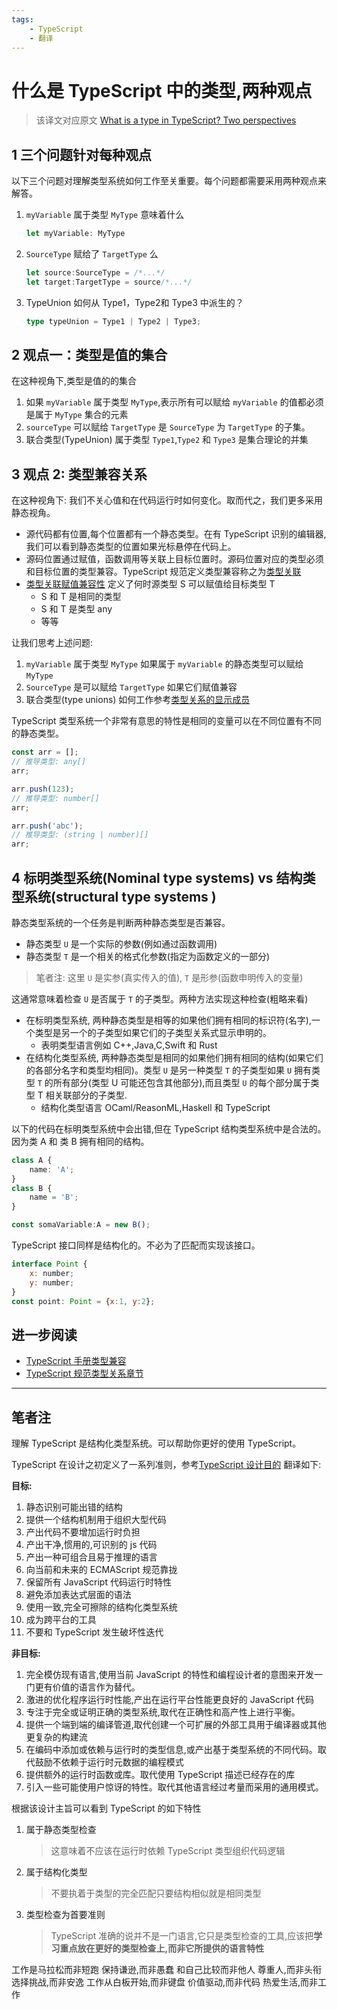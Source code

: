 ```yaml
---
tags: 
    - TypeScript
    - 翻译
---
```


# 什么是 TypeScript 中的类型,两种观点

> 该译文对应原文 [What is a type in TypeScript? Two perspectives](https://2ality.com/2020/02/understanding-types-typescript.html)


## 1 三个问题针对每种观点
以下三个问题对理解类型系统如何工作至关重要。每个问题都需要采用两种观点来解答。

1. `myVariable` 属于类型  `MyType` 意味着什么
  
    ```ts
    let myVariable: MyType
    ```

2. `SourceType` 赋给了 `TargetType` 么

    ```ts
    let source:SourceType = /*...*/
    let target:TargetType = source/*...*/
    ```

3. TypeUnion 如何从 Type1，Type2和 Type3 中派生的？

    ```ts
    type typeUnion = Type1 | Type2 | Type3;
    ```

## 2 观点一：类型是值的集合
在这种视角下,类型是值的的集合

1. 如果 `myVariable` 属于类型 `MyType`,表示所有可以赋给 `myVariable` 的值都必须是属于 `MyType` 集合的元素
2. `sourceType` 可以赋给 `TargetType` 是 `SourceType` 为 `TargetType` 的子集。
3. 联合类型(TypeUnion) 属于类型 `Type1`,`Type2` 和 `Type3` 是集合理论的并集

## 3 观点 2: 类型兼容关系

在这种视角下: 我们不关心值和在代码运行时如何变化。取而代之，我们更多采用静态视角。

* 源代码都有位置,每个位置都有一个静态类型。在有 TypeScript 识别的编辑器,我们可以看到静态类型的位置如果光标悬停在代码上。
* 源码位置通过赋值，函数调用等关联上目标位置时。源码位置对应的类型必须和目标位置的类型兼容。TypeScript 规范定义类型兼容称之为[类型关联](https://github.com/microsoft/TypeScript/blob/master/doc/spec.md#3.11)
* [类型关联赋值兼容性](https://github.com/microsoft/TypeScript/blob/master/doc/spec.md#3114-assignment-compatibility) 定义了何时源类型 S 可以赋值给目标类型 T
    * S 和 T 是相同的类型
    * S 和 T 是类型 any
    * 等等

让我们思考上述问题:

1. `myVariable` 属于类型 `MyType` 如果属于 `myVariable` 的静态类型可以赋给 `MyType`
2. `SourceType` 是可以赋给 `TargetType` 如果它们赋值兼容
3. 联合类型(type unions) 如何工作参考[类型关系的显示成员](https://github.com/microsoft/TypeScript/blob/master/doc/spec.md#3111-apparent-members)

TypeScript 类型系统一个非常有意思的特性是相同的变量可以在不同位置有不同的静态类型。

```ts
const arr = [];
// 推导类型: any[]
arr;

arr.push(123);
// 推导类型: number[]
arr;

arr.push('abc');
// 推导类型: (string | number)[]
arr;
```

## 4 标明类型系统(Nominal type systems) vs 结构类型系统(structural type systems )

静态类型系统的一个任务是判断两种静态类型是否兼容。
* 静态类型 `U` 是一个实际的参数(例如通过函数调用)
* 静态类型 `T` 是一个相关的格式化参数(指定为函数定义的一部分)

> 笔者注: 这里 `U` 是实参(真实传入的值), `T` 是形参(函数申明传入的变量)

这通常意味着检查 `U` 是否属于 `T` 的子类型。两种方法实现这种检查(粗略来看)
* 在标明类型系统, 两种静态类型是相等的如果他们拥有相同的标识符(名字),一个类型是另一个的子类型如果它们的子类型关系式显示申明的。
  * 表明类型语言例如 C++,Java,C,Swift 和 Rust
* 在结构化类型系统, 两种静态类型是相同的如果他们拥有相同的结构(如果它们的各部分名字和类型均相同)。类型 `U` 是另一种类型 `T` 的子类型如果 `U` 拥有类型 `T` 的所有部分(类型 U 可能还包含其他部分),而且类型 `U` 的每个部分属于类型 T 相关联部分的子类型.
  * 结构化类型语言 OCaml/ReasonML,Haskell 和 TypeScript

以下的代码在标明类型系统中会出错,但在 TypeScript 结构类型系统中是合法的。因为类 A 和 类 B 拥有相同的结构。

```ts
class A {
    name: 'A';
}
class B {
    name = 'B';
}

const somaVariable:A = new B(); 
```

TypeScript 接口同样是结构化的。不必为了匹配而实现该接口。

```js
interface Point {
    x: number;
    y: number;
}
const point: Point = {x:1, y:2};
```

## 进一步阅读
* [TypeScript 手册类型兼容](https://www.typescriptlang.org/docs/handbook/type-compatibility.html)
* [TypeScript 规范类型关系章节](https://github.com/microsoft/TypeScript/blob/master/doc/spec.md#3.11)

-----

## 笔者注
理解 TypeScript 是结构化类型系统。可以帮助你更好的使用 TypeScript。


TypeScript 在设计之初定义了一系列准则，参考[TypeScript 设计目的](https://github.com/microsoft/TypeScript/wiki/TypeScript-Design-Goals) 翻译如下:

**目标:**

1. 静态识别可能出错的结构
2. 提供一个结构机制用于组织大型代码
3. 产出代码不要增加运行时负担
4. 产出干净,惯用的,可识别的 js 代码
5. 产出一种可组合且易于推理的语言
6. 向当前和未来的 ECMAScript 规范靠拢
7. 保留所有 JavaScript 代码运行时特性
8. 避免添加表达式层面的语法
9. 使用一致,完全可擦除的结构化类型系统
10. 成为跨平台的工具
11. 不要和 TypeScript 发生破坏性迭代

**非目标:**

1. 完全模仿现有语言,使用当前 JavaScript 的特性和编程设计者的意图来开发一门更有价值的语言作为替代。
2. 激进的优化程序运行时性能,产出在运行平台性能更良好的 JavaScript 代码
3. 专注于完全或证明正确的类型系统,取代在正确性和高产性上进行平衡。
4. 提供一个端到端的编译管道,取代创建一个可扩展的外部工具用于编译器或其他更复杂的构建流
5. 在编码中添加或依赖与运行时的类型信息,或产出基于类型系统的不同代码。取代鼓励不依赖于运行时元数据的编程模式
6. 提供额外的运行时函数或库。取代使用 TypeScript 描述已经存在的库
7. 引入一些可能使用户惊讶的特性。取代其他语言经过考量而采用的通用模式。

根据该设计主旨可以看到 TypeScript 的如下特性

1. 属于静态类型检查
    > 这意味着不应该在运行时依赖 TypeScript 类型组织代码逻辑
2. 属于结构化类型
    > 不要执着于类型的完全匹配只要结构相似就是相同类型
3. 类型检查为首要准则
    > TypeScript 准确的说并不是一门语言,它只是类型检查的工具,应该把**学习重点放在更好的类型检查上,而非它所提供的语言特性**


工作是马拉松而非短跑
保持谦逊,而非愚蠢
和自己比较而非他人
尊重人,而非头衔
选择挑战,而非安逸
工作从白板开始,而非键盘
价值驱动,而非代码
热爱生活,而非工作